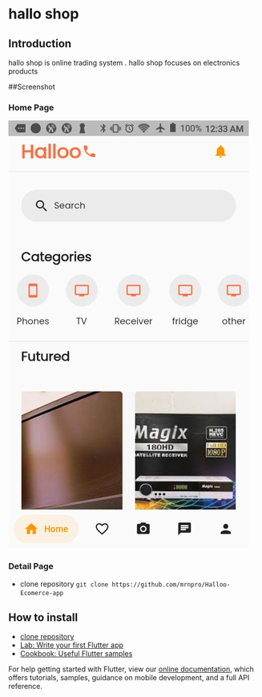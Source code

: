# hallo shop

## Introduction 
hallo shop is online trading system  . hallo shop focuses on electronics products

##Screenshot 
### Home Page
![alt home](https://github.com/mrnpro/Halloo-Ecomerce-app/blob/main/hallo%20screenshot/homepage)
### Detail Page
 
- clone repository
``` git clone https://github.com/mrnpro/Halloo-Ecomerce-app ```
 
## How to install 
  - [clone repository](https://github.com/mrnpro/Halloo-Ecomerce-app.git)
- [Lab: Write your first Flutter app](https://flutter.dev/docs/get-started/codelab)
- [Cookbook: Useful Flutter samples](https://flutter.dev/docs/cookbook)

For help getting started with Flutter, view our
[online documentation](https://flutter.dev/docs), which offers tutorials,
samples, guidance on mobile development, and a full API reference.
